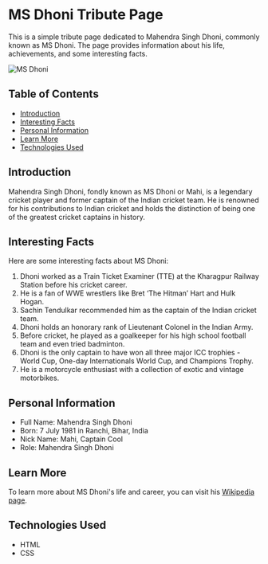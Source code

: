 # MS Dhoni Tribute Page

This is a simple tribute page dedicated to Mahendra Singh Dhoni, commonly known as MS Dhoni. The page provides information about his life, achievements, and some interesting facts.

![MS Dhoni](MS%20DHONI.png)

## Table of Contents
- [Introduction](#introduction)
- [Interesting Facts](#interesting-facts)
- [Personal Information](#personal-information)
- [Learn More](#learn-more)
- [Technologies Used](#technologies-used)

## Introduction

Mahendra Singh Dhoni, fondly known as MS Dhoni or Mahi, is a legendary cricket player and former captain of the Indian cricket team. He is renowned for his contributions to Indian cricket and holds the distinction of being one of the greatest cricket captains in history.

## Interesting Facts

Here are some interesting facts about MS Dhoni:

1. Dhoni worked as a Train Ticket Examiner (TTE) at the Kharagpur Railway Station before his cricket career.
2. He is a fan of WWE wrestlers like Bret ‘The Hitman’ Hart and Hulk Hogan.
3. Sachin Tendulkar recommended him as the captain of the Indian cricket team.
4. Dhoni holds an honorary rank of Lieutenant Colonel in the Indian Army.
5. Before cricket, he played as a goalkeeper for his high school football team and even tried badminton.
6. Dhoni is the only captain to have won all three major ICC trophies - World Cup, One-day Internationals World Cup, and Champions Trophy.
7. He is a motorcycle enthusiast with a collection of exotic and vintage motorbikes.

## Personal Information

- Full Name: Mahendra Singh Dhoni
- Born: 7 July 1981 in Ranchi, Bihar, India
- Nick Name: Mahi, Captain Cool
- Role: Mahendra Singh Dhoni

## Learn More

To learn more about MS Dhoni's life and career, you can visit his [Wikipedia page](https://en.wikipedia.org/wiki/MS_Dhoni).

## Technologies Used

- HTML
- CSS
